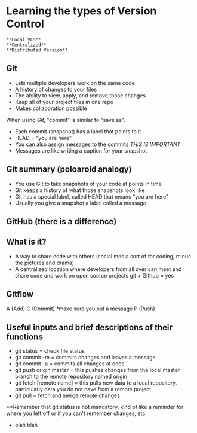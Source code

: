 # Learning the types of Version Control

	**Local VCS**
	**Centralized** 
	**Distributed Version**
 
 ## Git ##

- Lets multiple developers work on the same code
- A history of changes to your files
- The ability to view, apply, and remove those changes
- Keep all of your project files in one repo
- Makes collaboration possible

When using *Git*, "commit" is similar to "save as".

- Each commit (snapshot) has a label that points to it
- HEAD = "you are here"
- You can also assign messages to the commits *THIS IS IMPORTANT*
- Messages are like writing a caption for your snapshot

## Git summary (poloaroid analogy)

- You use Git to take snapshots of your code at points in time
- Git keeps a history of what those snapshots look like
- Git has a special label, called HEAD that means "you are here"
- Usually you give a snapshot a label called a message


## GitHub (there is a difference)

## What is it?

- A way to share code with others (social media sort of for coding, minus the pictures and drama)
- A centralized location where developers from all over can meet and share code and work on open source projects
git + Github = yes

## Gitflow

A (Add)
C (Commit) *make sure you put a message 
P (Push)

## Useful inputs and brief descriptions of their functions

- git status = check file status
- git commit -m = commits changes and leaves a message
- git commit -a = commits all changes at once
- git push origin master = this pushes changes from the local master branch to the remote repository named origin
- git fetch [remote name] = this pulls new data to a local repository. particularly data you do not have from a remote project
- git pull = fetch and merge remote changes


**Remember that git status is not mandatory, kind of like a reminder for where you left off or if you can't remember changes, etc.

- blah blah